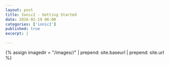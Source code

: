 ```yaml
---
layout: post
title: Ionic2 - Getting Started
date: 2016-02-19 06:00
categories: ['ionic2']
published: true
excerpt: |

---
```


{% assign imagedir = "/images//" | prepend: site.baseurl | prepend: site.url %}